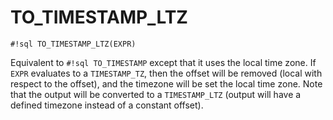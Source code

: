# TO_TIMESTAMP_LTZ

`#!sql TO_TIMESTAMP_LTZ(EXPR)`

Equivalent to `#!sql TO_TIMESTAMP` except that it uses the local time zone.
If `EXPR` evaluates to a `TIMESTAMP_TZ`, then the offset will be removed (local
with respect to the offset), and the timezone will be set the local time zone.
Note that the output will be converted to a `TIMESTAMP_LTZ` (output will have a
defined timezone instead of a constant offset).
